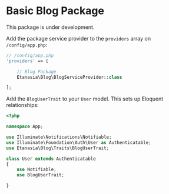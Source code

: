 Basic Blog Package
==================
This package is under development.

Add the package service provider to the `providers` array on `/config/app.php`:

~~~php
// /config/app.php
'providers' => [

    // Blog Package
    Etanasia\Blog\BlogServiceProvider::class

];
~~~

Add the `BlogUserTrait` to your `User` model. This sets up Eloquent relationships:

~~~php
<?php

namespace App;

use Illuminate\Notifications\Notifiable;
use Illuminate\Foundation\Auth\User as Authenticatable;
use Etanasia\Blog\Traits\BlogUserTrait;

class User extends Authenticatable
{
    use Notifiable;
    use BlogUserTrait;

}
~~~
